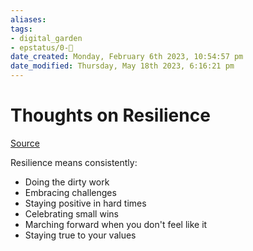 ```yaml
---
aliases: 
tags: 
- digital_garden
- epstatus/0-🌰
date_created: Monday, February 6th 2023, 10:54:57 pm
date_modified: Thursday, May 18th 2023, 6:16:21 pm
---
```

# Thoughts on Resilience
[Source](https://www.linkedin.com/posts/petersum_resilience-is-such-an-underrated-quality-activity-7028316367070068736-hqsJ?utm_source=share&utm_medium=member_desktop)

Resilience means consistently:  
- Doing the dirty work  
- Embracing challenges  
- Staying positive in hard times  
- Celebrating small wins  
- Marching forward when you don't feel like it  
- Staying true to your values